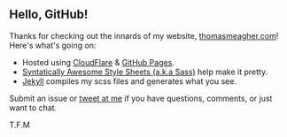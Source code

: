 ## Hello, GitHub!

Thanks for checking out the innards of my website, [thomasmeagher.com](http://thomasmeagher.com/)! Here's what's going on:

- Hosted using [CloudFlare](http://www.cloudflare.com) & [GitHub Pages](https://pages.github.com).
- [Syntatically Awesome Style Sheets (a.k.a Sass)](http://sass-lang.com) help make it pretty.
- [Jekyll](http://jekyllrb.com) compiles my scss files and generates what you see.

Submit an issue or [tweet at me](http://twitter.com/thomasmeagher) if you have questions, comments, or just want to chat.

T.F.M

